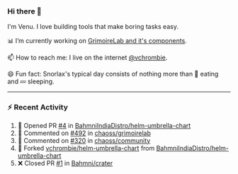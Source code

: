 ### Hi there 👋

I'm Venu. I love building tools that make boring tasks easy.

📊 I’m currently working on [GrimoireLab and it's components](https://chaoss.github.io/grimoirelab).

📫 How to reach me: I live on the internet [@vchrombie](https://www.google.co.in/search?q=vchrombie).

😄 Fun fact: Snorlax's typical day consists of nothing more than :doughnut: eating and :zzz: sleeping.

---

### :zap: Recent Activity

<!--RECENT_ACTIVITY:start-->
1. 💪 Opened PR [#4](https://github.com/BahmniIndiaDistro/helm-umbrella-chart/pull/4) in [BahmniIndiaDistro/helm-umbrella-chart](https://github.com/BahmniIndiaDistro/helm-umbrella-chart)
2. 💬 Commented on [#492](https://github.com/chaoss/grimoirelab/issues/492#issuecomment-1130288627) in [chaoss/grimoirelab](https://github.com/chaoss/grimoirelab)
3. 💬 Commented on [#320](https://github.com/chaoss/community/issues/320#issuecomment-1128734908) in [chaoss/community](https://github.com/chaoss/community)
4. 🔱 Forked [vchrombie/helm-umbrella-chart](https://github.com/vchrombie/helm-umbrella-chart) from [BahmniIndiaDistro/helm-umbrella-chart](https://github.com/BahmniIndiaDistro/helm-umbrella-chart)
5. ❌ Closed PR [#1](https://github.com/Bahmni/crater/pull/1) in [Bahmni/crater](https://github.com/Bahmni/crater)
<!--RECENT_ACTIVITY:end-->

<!--
**vchrombie/vchrombie** is a ✨ _special_ ✨ repository because its `README.md` (this file) appears on your GitHub profile.

Here are some ideas to get you started:

- 🔭 I’m currently working on ...
- 🌱 I’m currently learning ...
- 👯 I’m looking to collaborate on ...
- 🤔 I’m looking for help with ...
- 💬 Ask me about ...
- 📫 How to reach me: ...
- 😄 Pronouns: ...
- ⚡ Fun fact: ...
-->
